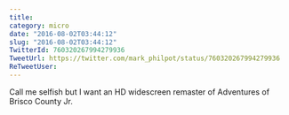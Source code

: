 ```yaml
---
title: 
category: micro
date: "2016-08-02T03:44:12"
slug: "2016-08-02T03:44:12"
TwitterId: 760320267994279936
TweetUrl: https://twitter.com/mark_philpot/status/760320267994279936
ReTweetUser: 
---
```


Call me selfish but I want an HD widescreen remaster of Adventures of Brisco County Jr.